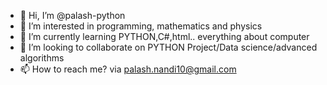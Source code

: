- 👋 Hi, I’m @palash-python
- 👀 I’m interested in programming, mathematics and physics
- 🌱 I’m currently learning PYTHON,C#,html.. everything about computer
- 💞️ I’m looking to collaborate on PYTHON Project/Data science/advanced algorithms
- 📫 How to reach me? via palash.nandi10@gmail.com

<!---
palash-python/palash-python is a ✨ special ✨ repository because its `README.md` (this file) appears on your GitHub profile.
You can click the Preview link to take a look at your changes.
--->
